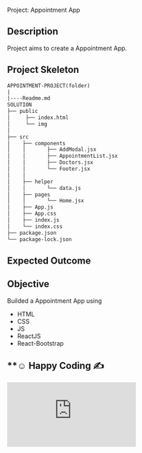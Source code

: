 
Project: Appointment App

## Description

Project aims to create a Appointment App.

## Project Skeleton

```html
APPOINTMENT-PROJECT(folder)
|
|----Readme.md        
SOLUTION
├── public
│     ├── index.html
│     └── img
│
├── src
│    ├── components
│    │       ├── AddModal.jsx
│    │       ├── AppointmentList.jsx
│    │       ├── Doctors.jsx
│    │       └── Footer.jsx
│    │       
│    ├── helper
│    │       └── data.js
│    ├── pages
│    │       └── Home.jsx
│    ├── App.js
│    ├── App.css
│    ├── index.js
│    └── index.css
├── package.json
└── package-lock.json
```

## Expected Outcome

## Objective

Builded a Appointment App using

- HTML
- CSS
- JS
- ReactJS
- React-Bootstrap

## **☺ Happy Coding ✍
<iframe class="ql-video" frameborder="0" allowfullscreen="true" src="https://www.youtube.com/embed/mtCq1q08vvA?showinfo=0"></iframe>
